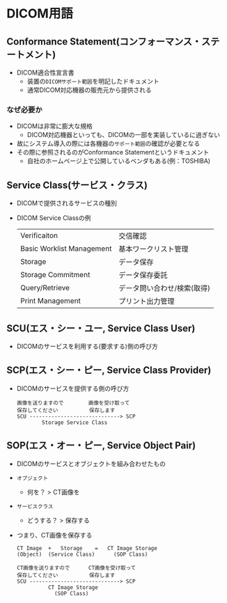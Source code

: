 # DICOM用語

## Conformance Statement(コンフォーマンス・ステートメント)

* DICOM適合性宣言書
  * 装置の`DICOMサポート範囲`を明記したドキュメント
  * 通常DICOM対応機器の販売元から提供される

### なぜ必要か

* DICOMは非常に膨大な規格
  * DICOM対応機器といっても、DICOMの一部を実装しているに過ぎない
* 故にシステム導入の際には各機器の`サポート範囲`の確認が必要となる
* その際に参照されるのがConformance Statementというドキュメント
  * 自社のホームページ上で公開しているベンダもある(例：TOSHIBA)

## Service Class(サービス・クラス)

* DICOMで提供されるサービスの種別

* DICOM Service Classの例

  |                         ||
  |:--                      |:--|
  |Verificaiton             |交信確認|
  |Basic Worklist Management|基本ワークリスト管理|
  |Storage                  |データ保存|
  |Storage Commitment       |データ保存委託|
  |Query/Retrieve           |データ問い合わせ/検索(取得)|
  |Print Management         |プリント出力管理|

## SCU(エス・シー・ユー, Service Class User)

* DICOMのサービスを利用する(要求する)側の呼び方

## SCP(エス・シー・ピー, Service Class Provider)

* DICOMのサービスを提供する側の呼び方

  ``` example
  画像を送りますので        画像を受け取って
  保存してください          保存します
  SCU -----------------------------> SCP
          Storage Service Class
  ```

## SOP(エス・オー・ピー, Service Object Pair)

* DICOMのサービスとオブジェクトを組み合わせたもの

* `オブジェクト`
  * 何を？ > CT画像を

* `サービスクラス`
  * どうする？ > 保存する

* つまり、CT画像を保存する

  ``` example
  CT Image  +   Storage    =   CT Image Storage
  (Object)  (Service Class)      (SOP Class)
  ```

  ``` example
  CT画像を送りますので      CT画像を受け取って
  保存してください          保存します
  SCU -----------------------------> SCP
            CT Image Storage
              (SOP Class)
  ```